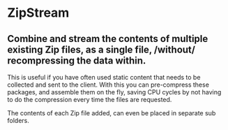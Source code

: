 # ZipStream
## Combine and stream the contents of multiple existing Zip files, as a single file, /without/ recompressing the data within.

This is useful if you have often used static content that needs to be collected and sent to the client.
With this you can pre-compress these packages, and assemble them on the fly, saving CPU cycles by not
having to do the compression every time the files are requested.

The contents of each Zip file added, can even be placed in separate sub folders.